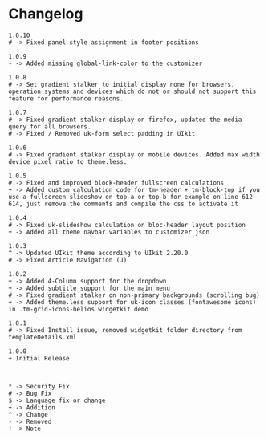 # Changelog

    1.0.10
    # -> Fixed panel style assignment in footer positions

    1.0.9
    + -> Added missing global-link-color to the customizer

    1.0.8
    # -> Set gradient stalker to initial display none for browsers, operation systems and devices which do not or should not support this feature for performance reasons.

    1.0.7
    # -> Fixed gradient stalker display on firefox, updated the media query for all browsers.
    # -> Fixed / Removed uk-form select padding in UIkit

    1.0.6
    # -> Fixed gradient stalker display on mobile devices. Added max width device pixel ratio to theme.less.

    1.0.5
    # -> Fixed and improved block-header fullscreen calculations
    + -> Added custom calculation code for tm-header + tm-block-top if you use a fullscreen slideshow on top-a or top-b for example on line 612-614, just remove the comments and compile the css to activate it

    1.0.4
    # -> Fixed uk-slideshow calculation on bloc-header layout position
    + -> Added all theme navbar variables to customizer json

	1.0.3
	^ -> Updated UIkit theme according to UIkit 2.20.0
	# -> Fixed Article Navigation (J)

    1.0.2
    + -> Added 4-Column support for the dropdown
    + -> Added subtitle support for the main menu
    # -> Fixed gradient stalker on non-primary backgrounds (scrolling bug)
    + -> Added theme.less support for uk-icon classes (fontawesome icons) in .tm-grid-icons-helios widgetkit demo

    1.0.1
    # -> Fixed Install issue, removed widgetkit folder directory from templateDetails.xml

    1.0.0
    + Initial Release



    * -> Security Fix
    # -> Bug Fix
    $ -> Language fix or change
    + -> Addition
    ^ -> Change
    - -> Removed
    ! -> Note
